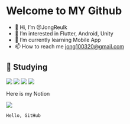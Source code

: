 # Welcome to MY Github

- 👋 Hi, I’m @JongReulk
- 👀 I’m interested in Flutter, Android, Unity
- 🌱 I’m currently learning Mobile App
- 📫 How to reach me jong100320@gmail.com


## 📖 Studying 

<img src="https://img.shields.io/badge/Android-3DDC84?style=flat-square&logo=android&logoColor=white"/> <img src="https://img.shields.io/badge/Flutter-02569B?style=flat-square&logo=flutter&logoColor=white"/> <img src="https://img.shields.io/badge/Unity-FFFFFF?style=flat-square&logo=unity&logoColor=black"/> <img src="https://img.shields.io/badge/Java-02569B?style=flat-square&logo=java&logoColor=white"/>


Here is my Notion

<a href="https://jongreulk.notion.site/947bbddaf027428c9e18230f325436c9"><img src="https://img.shields.io/badge/Notion-000000?style=flat-square&logo=notion&logoColor=white"/></a>


``` Python
Hello, GitHub
```
